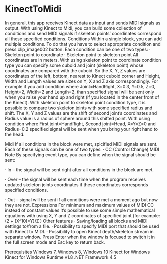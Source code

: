 # KinectToMidi
In general, this app receives Kinect data as input and sends MIDI signals as output. With using Kinect to Midi, you can build some collection of conditions and send MIDI signals if skeleton points’ coordinates correspond all these specified conditions. 
Conditions
Within a single block, you can add multiple conditions. To do that you have to select appropriate condition and press clip_image002 button.
Each condition can be one of two types: 
·         Skeleton point to coordinate
·         Skeleton point to skeleton point
All coordinates are in meters.
With using skeleton point to coordinate condition type you can specify some cuboid and joint (skeleton point) whose coordinates are compared with the cuboid. So the X, Y, Z values are coordinates of the left, bottom, nearest to Kinect cuboid corner and Height, Width and Length values are sizes on Y, X and Z axis correspondingly. For example if you add condition where Joint=HandRight, X=0.3, Y=0.5, Z=0, Height=2, Width=2 and Length=2, than specified signal will be sent only when you raise your hand up and right (if you located in the center front of the Kinect). 
With skeleton point to skeleton point condition type, it is possible to compare two skeleton joints with some specified radius and shift. The X, Y and Z values are the shift of second joint’s coordinates and Radius value is a radius of sphere around this shifted point. With using condition where First joint=HandRight, Second joint=Head, X=Y=Z=0 and Radius=0.2 specified signal will be sent when you bring your right hand to the head. 

Midi
If all conditions in the block were met, spicified MIDI signals are sent. Each of these signals can be one of two types:
·         CC (Control Change)
MIDI Note
By specifying event type, you can define when the signal should be sent:

·         In – the signal will be sent right after all conditions in the block are met.

·         Over – the signal will be sent each time when the program receives updated skeleton joints coordinates if these coordinates corresponds specified conditions.

·         Out – signal will be sent if all conditions were met a moment ago but now they are not.
Expressions
For minimum and maximum values of MIDI CC instead of constant values it’s possible to use some simple mathematical equations with using X, Y and Z coordinates of specified joint (for example: (2 + (X^10)*Y)/Z )
Other features
·         Saving/loading all blocks and MIDI settings to/from a file. 
·         Possibility to specify MIDI port that should be used with Kinect to MIDI.
·         Possibility to open Kinect depth/skeleton stream in separate window. Press Enter when the window is focused to switch it in the full screen mode and Esc key to return back.

 

Prerequisites
Windows 7, Windows 8, Windows 10
Kinect for Windows 
Kinect for Windows Runtime v1.8 
.NET Framework 4.5 

 

